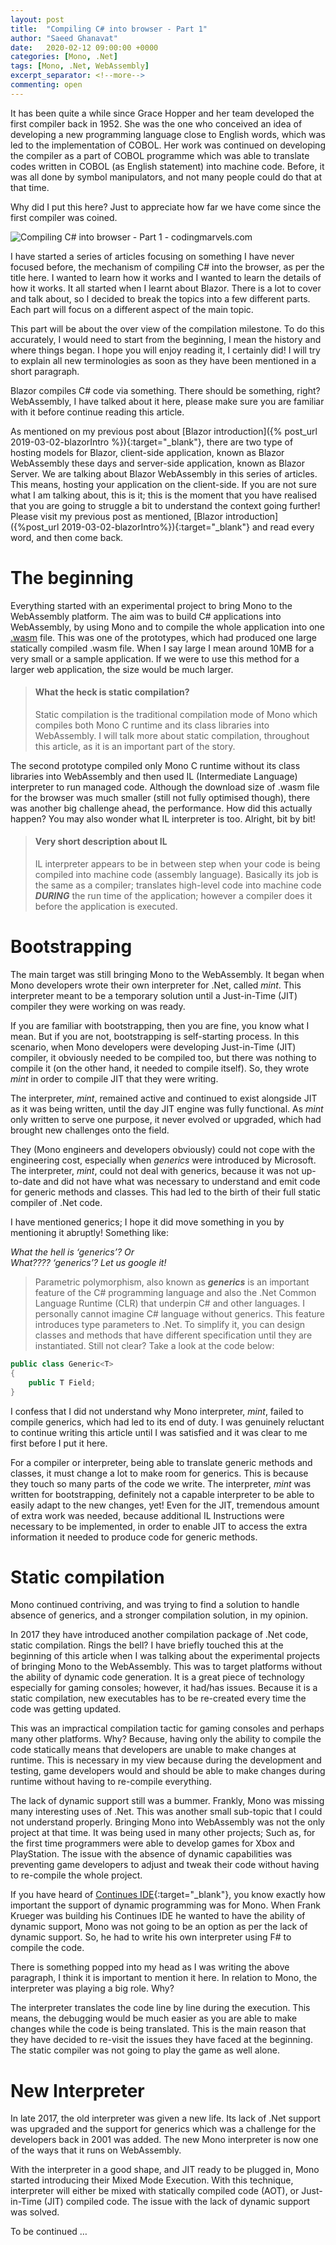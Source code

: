 ```yaml
---
layout: post
title:  "Compiling C# into browser - Part 1"
author: "Saeed Ghanavat"
date:   2020-02-12 09:00:00 +0000
categories: [Mono, .Net]
tags: [Mono, .Net, WebAssembly]
excerpt_separator: <!--more-->
commenting: open
---
```


It has been quite a while since Grace Hopper and her team developed the first compiler back in 1952. She was the one who conceived an idea of developing a new programming language close to English words, which was led to the implementation of COBOL. Her work was continued on developing the compiler as a part of COBOL programme which was able to translate codes written in COBOL (as English statement) into machine code. Before, it was all done by symbol manipulators, and not many people could do that at that time. 

Why did I put this here? Just to appreciate how far we have come since the first compiler was coined.

![Compiling C# into browser - Part 1 - codingmarvels.com](/assets/imgs/compilingCsharpPart1/compiler_post_part1.jpg "Compiling C# into browser - Part 1")
<!--more-->

I have started a series of articles focusing on something I have never focused before, the mechanism of compiling C# into the browser, as per the title here. I wanted to learn how it works and I wanted to learn the details of how it works. It all started when I learnt about Blazor. There is a lot to cover and talk about, so I decided to break the topics into a few different parts. Each part will focus on a different aspect of the main topic.

This part will be about the over view of the compilation milestone. To do this accurately, I would need to start from the beginning, I mean the history and where things began. I hope you will enjoy reading it, I certainly did! I will try to explain all new terminologies as soon as they have been mentioned in a short paragraph.

Blazor compiles C# code via something. There should be something, right? WebAssembly, I have talked about it here, please make sure you are familiar with it before continue reading this article.

As mentioned on my previous post about [Blazor introduction]({% post_url 2019-03-02-blazorIntro %}){:target="_blank"}, there are two type of hosting models for Blazor, client-side application, known as Blazor WebAssembly these days and server-side application, known as Blazor Server. We are talking about Blazor WebAssembly in this series of articles. This means, hosting your application on the client-side. If you are not sure what I am talking about, this is it; this is the moment that you have realised that you are going to struggle a bit to understand the context going further! Please visit my previous post as mentioned, [Blazor introduction]({%post_url 2019-03-02-blazorIntro%}){:target="_blank"} and read every word, and then come back.

# The beginning

Everything started with an experimental project to bring Mono to the WebAssembly platform. The aim was to build C# applications into WebAssembly, by using Mono and to compile the whole application into one <ins>.wasm</ins> file. This was one of the prototypes, which had produced one large statically compiled .wasm file. When I say large I mean around 10MB for a very small or a sample application. If we were to use this method for a larger web application, the size would be much larger.

>#### What the heck is static compilation?
>
>Static compilation is the traditional compilation mode of Mono which compiles both Mono C runtime and its class libraries into WebAssembly. I will talk more about static compilation, throughout this article, as it is an important part of the story.

The second prototype compiled only Mono C runtime without its class libraries into WebAssembly and then used IL (Intermediate Language) interpreter to run managed code. Although the download size of .wasm file for the browser was much smaller (still not fully optimised though), there was another big challenge ahead, the performance. How did this actually happen? You may also wonder what IL interpreter is too. Alright, bit by bit!

>#### Very short description about IL
>IL interpreter appears to be in between step when your code is being compiled into machine code (assembly language). Basically its job is the same as a compiler; translates high-level code into machine code ***DURING*** the run time of the application; however a compiler does it before the application is executed.

# Bootstrapping

The main target was still bringing Mono to the WebAssembly. It began when Mono developers wrote their own interpreter for .Net, called <em>mint</em>. This interpreter meant to be a temporary solution until a Just-in-Time (JIT) compiler they were working on was ready.

If you are familiar with bootstrapping, then you are fine, you know what I mean. But if you are not, bootstrapping is self-starting process. In this scenario, when Mono developers were developing Just-in-Time (JIT) compiler, it obviously needed to be compiled too, but there was nothing to compile it (on the other hand, it needed to compile itself). So, they wrote <em>mint</em> in order to compile JIT that they were writing.

The interpreter, <em>mint</em>, remained active and continued to exist alongside JIT as it was being written, until the day JIT engine was fully functional. As <em>mint</em> only written to serve one purpose, it never evolved or upgraded, which had brought new challenges onto the field.

They (Mono engineers and developers obviously) could not cope with the engineering cost, especially when <em>generics</em> were introduced by Microsoft. The interpreter, <em>mint</em>, could not deal with generics, because it was not up-to-date and did not have what was necessary to understand and emit code for generic methods and classes. This had led to the birth of their full static compiler of .Net code.

I have mentioned generics; I hope it did move something in you by mentioning it abruptly! Something like:

<em>What the hell is ‘generics’? Or <br></em>
<em>What???? ‘generics’? Let us google it!</em>

>Parametric polymorphism, also known as ***generics*** is an important feature of the C# programming language and also the .Net Common Language Runtime (CLR) that underpin C# and other languages. I personally cannot imagine C# language without generics. This feature introduces type parameters to .Net. To simplify it, you can design classes and methods that have different specification until they are instantiated. Still not clear? Take a look at the code below:
>
>>
```c#
public class Generic<T>
{
    public T Field;
}
```

I confess that I did not understand why Mono interpreter, <em>mint</em>, failed to compile generics, which had led to its end of duty. I was genuinely reluctant to continue writing this article until I was satisfied and it was clear to me first before I put it here.

For a compiler or interpreter, being able to translate generic methods and classes, it must change a lot to make room for generics. This is because they touch so many parts of the code we write. The interpreter, <em>mint</em> was written for bootstrapping, definitely not a capable interpreter to be able to easily adapt to the new changes, yet! Even for the JIT, tremendous amount of extra work was needed, because additional IL Instructions were necessary to be implemented, in order to enable JIT to access the extra information it needed to produce code for generic methods.

# Static compilation

Mono continued contriving, and was trying to find a solution to handle absence of generics, and a stronger compilation solution, in my opinion.

In 2017 they have introduced another compilation package of .Net code, static compilation. Rings the bell? I have briefly touched this at the beginning of this article when I was talking about the experimental projects of bringing Mono to the WebAssembly. This was to target platforms without the ability of dynamic code generation. It is a great piece of technology especially for gaming consoles; however, it had/has issues. Because it is a static compilation, new executables has to be re-created every time the code was getting updated. 

This was an impractical compilation tactic for gaming consoles and perhaps many other platforms. Why? Because, having only the ability to compile the code statically means that developers are unable to make changes at runtime. This is necessary in my view because during the development and testing, game developers would and should be able to make changes during runtime without having to re-compile everything.   

The lack of dynamic support still was a bummer. Frankly, Mono was missing many interesting uses of .Net. This was another small sub-topic that I could not understand properly. Bringing Mono into WebAssembly was not the only project at that time. It was being used in many other projects; Such as, for the first time programmers were able to develop games for Xbox and PlayStation. The issue with the absence of dynamic capabilities was preventing game developers to adjust and tweak their code without having to re-compile the whole project.

If you have heard of [Continues IDE](http://continuous.codes/){:target="_blank"}, you know exactly how important the support of dynamic programming was for Mono. When Frank Krueger was building his Continues IDE he wanted to have the ability of dynamic support, Mono was not going to be an option as per the lack of dynamic support. So, he had to write his own interpreter using F# to compile the code.

There is something popped into my head as I was writing the above paragraph, I think it is important to mention it here. In relation to Mono, the interpreter was playing a big role. Why?

The interpreter translates the code line by line during the execution. This means, the debugging would be much easier as you are able to make changes while the code is being translated. This is the main reason that they have decided to re-visit the issues they have faced at the beginning. The static compiler was not going to play the game as well alone.

# New Interpreter

In late 2017, the old interpreter was given a new life. Its lack of .Net support was upgraded and the support for generics which was a challenge for the developers back in 2001 was added. The new Mono interpreter is now one of the ways that it runs on WebAssembly.

With the interpreter in a good shape, and JIT ready to be plugged in, Mono started introducing their Mixed Mode Execution. With this technique, interpreter will either be mixed with statically compiled code (AOT), or Just-in-Time (JIT) compiled code. The issue with the lack of dynamic support was solved.

To be continued …
